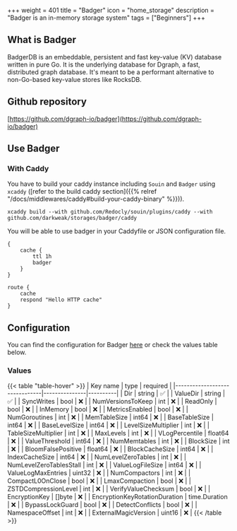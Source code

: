 +++
weight = 401
title = "Badger"
icon = "home_storage"
description = "Badger is an in-memory storage system"
tags = ["Beginners"]
+++

## What is Badger
BadgerDB is an embeddable, persistent and fast key-value (KV) database written in pure Go. It is the underlying database for Dgraph, a fast, distributed graph database. It's meant to be a performant alternative to non-Go-based key-value stores like RocksDB.

## Github repository
[https://github.com/dgraph-io/badger](https://github.com/dgraph-io/badger)

## Use Badger
### With Caddy
You have to build your caddy instance including `Souin` and `Badger` using `xcaddy` ([refer to the build caddy section]({{% relref "/docs/middlewares/caddy#build-your-caddy-binary" %}})).
```shell
xcaddy build --with github.com/Redocly/souin/plugins/caddy --with github.com/darkweak/storages/badger/caddy
```
You will be able to use badger in your Caddyfile or JSON configuration file.
```caddyfile
{
    cache {
        ttl 1h
        badger
    }
}

route {
    cache
    respond "Hello HTTP cache"
}
```

## Configuration
You can find the configuration for Badger [here](https://github.com/dgraph-io/badger/blob/main/options.go#L44) or check the values table below.

### Values
{{< table "table-hover" >}}
| Key name                      | type          | required |
|-------------------------------|---------------|----------|
| Dir                           | string        | ✅       |
| ValueDir                      | string        | ✅       |
| SyncWrites                    | bool          | ❌       |
| NumVersionsToKeep             | int           | ❌       |
| ReadOnly                      | bool          | ❌       |
| InMemory                      | bool          | ❌       |
| MetricsEnabled                | bool          | ❌       |
| NumGoroutines                 | int           | ❌       |
| MemTableSize                  | int64         | ❌       |
| BaseTableSize                 | int64         | ❌       |
| BaseLevelSize                 | int64         | ❌       |
| LevelSizeMultiplier           | int           | ❌       |
| TableSizeMultiplier           | int           | ❌       |
| MaxLevels                     | int           | ❌       |
| VLogPercentile                | float64       | ❌       |
| ValueThreshold                | int64         | ❌       |
| NumMemtables                  | int           | ❌       |
| BlockSize                     | int           | ❌       |
| BloomFalsePositive            | float64       | ❌       |
| BlockCacheSize                | int64         | ❌       |
| IndexCacheSize                | int64         | ❌       |
| NumLevelZeroTables            | int           | ❌       |
| NumLevelZeroTablesStall       | int           | ❌       |
| ValueLogFileSize              | int64         | ❌       |
| ValueLogMaxEntries            | uint32        | ❌       |
| NumCompactors                 | int           | ❌       |
| CompactL0OnClose              | bool          | ❌       |
| LmaxCompaction                | bool          | ❌       |
| ZSTDCompressionLevel          | int           | ❌       |
| VerifyValueChecksum           | bool          | ❌       |
| EncryptionKey                 | []byte        | ❌       |
| EncryptionKeyRotationDuration | time.Duration | ❌       |
| BypassLockGuard               | bool          | ❌       |
| DetectConflicts               | bool          | ❌       |
| NamespaceOffset               | int           | ❌       |
| ExternalMagicVersion          | uint16        | ❌       |
{{< /table >}}
